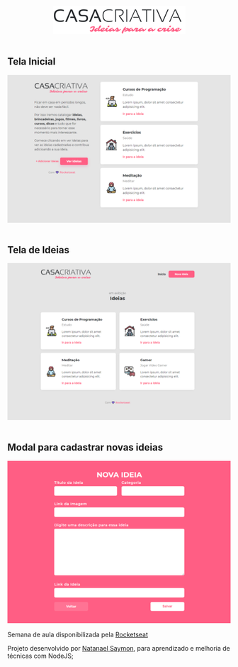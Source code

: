 <div align="center">
<img src="https://raw.githubusercontent.com/NatanaelSaymon/creative-house/master/images/logo.png">
</div>
<br>

## Tela Inicial
<div align="center">
<img src="https://raw.githubusercontent.com/NatanaelSaymon/creative-house/master/images/ImgIndex.png">
</div>
<br>

## Tela de Ideias
<div align="center">
<img src="https://raw.githubusercontent.com/NatanaelSaymon/creative-house/master/images/ImgIdeias.png">
</div>
<br>

## Modal para cadastrar novas ideias
<div align="center">
<img src="https://raw.githubusercontent.com/NatanaelSaymon/creative-house/master/images/ImgModalDeNovasIdeias.png">
</div>

Semana de aula disponibilizada pela <a href="" target="_blank">Rocketseat</a>

Projeto desenvolvido por <a href="https://www.linkedin.com/in/natanael-saymon-de-souza-2b9b18145/">Natanael Saymon</a>, para aprendizado e melhoria de técnicas com NodeJS;